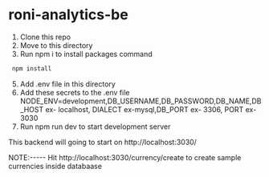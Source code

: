 # roni-analytics-be
1. Clone this repo
2. Move to this directory
3. Run npm i to install packages
  command
```bash
 npm install
```
5. Add .env file in this directory
6. Add these secrets to the .env file NODE_ENV=development,DB_USERNAME,DB_PASSWORD,DB_NAME,DB_HOST ex- localhost, DIALECT ex-mysql,DB_PORT ex- 3306, PORT ex-3030
7. Run npm run dev to start development server

This backend will going to start on http://localhost:3030/

NOTE:-----  Hit http://localhost:3030/currency/create to create sample currencies inside databaase
